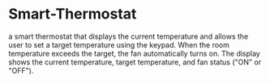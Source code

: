 # Smart-Thermostat
a smart thermostat that displays the current temperature and allows the user to set a target temperature using the keypad. When the room temperature exceeds the target, the fan automatically turns on. The display shows the current temperature, target temperature, and fan status ("ON" or "OFF").
